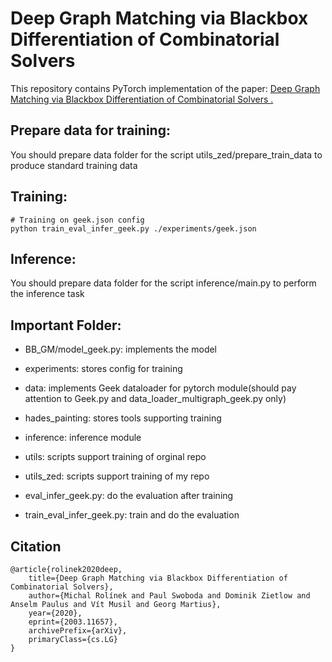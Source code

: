 # Deep Graph Matching via Blackbox Differentiation of Combinatorial Solvers 

This repository contains PyTorch implementation of the paper: [Deep Graph Matching via Blackbox Differentiation of Combinatorial Solvers .](https://arxiv.org/abs/2003.11657) 

## Prepare data for training:

You should prepare data folder for the script utils_zed/prepare_train_data to produce standard training data

## Training:

```
# Training on geek.json config
python train_eval_infer_geek.py ./experiments/geek.json
```

## Inference:

You should prepare data folder for the script inference/main.py to perform the inference task

## Important Folder:

+ BB_GM/model_geek.py: implements the model 

+ experiments: stores config for training

+ data: implements Geek dataloader for pytorch module(should pay attention to Geek.py and data_loader_multigraph_geek.py only)

+ hades_painting: stores tools supporting training

+ inference: inference module

+ utils: scripts support training of orginal repo

+ utils_zed: scripts support training of my repo

+ eval_infer_geek.py: do the evaluation after training

+ train_eval_infer_geek.py: train and do the evaluation

## Citation

```text
@article{rolinek2020deep,
    title={Deep Graph Matching via Blackbox Differentiation of Combinatorial Solvers},
    author={Michal Rolínek and Paul Swoboda and Dominik Zietlow and Anselm Paulus and Vít Musil and Georg Martius},
    year={2020},
    eprint={2003.11657},
    archivePrefix={arXiv},
    primaryClass={cs.LG}
}
```
